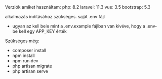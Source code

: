 Verziók amiket használtam:
php: 8.2
laravel: 11.3
vue: 3.5
bootstrap: 5.3


alkalmazás indításához szükséges.
saját .env fájl
  - ugyan az kell bele mint a .env.example fájlban van kivéve, hogy a .env- be kell egy APP_KEY érték

Szükséges még:
- composer install
- npm install
- npm run dev
- php artisan migrate
- php artisan serve
